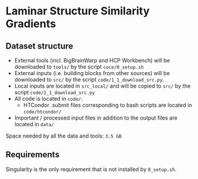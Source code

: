 # Laminar Structure Similarity Gradients

## Dataset structure

- External tools (incl. BigBrainWarp and HCP Workbench) will be downloaded to `tools/` by the script `coce/0_setup.sh`
- External inputs (i.e. building blocks from other sources) will be downloaded to `src/` by the script `code/1_1_download_src.py`.
- Local inputs are located in `src_local/` and will be copied to `src/` by the script `code/1_1_download_src.py`
- All code is located in `code/`.
  - HTCondor .submit files corresponding to bash scripts are located in `code/htcondor/`
- Important / processed input files in addition to the output files are located in `data/`

Space needed by all the data and tools: `3.5 GB`

## Requirements
Singularity is the only requirement that is not installed by `0_setup.sh`.
